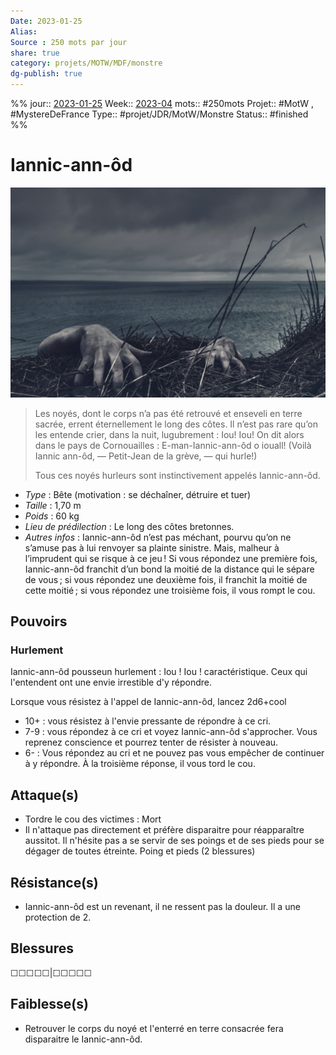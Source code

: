 ```yaml
---
Date: 2023-01-25
Alias:
Source : 250 mots par jour
share: true
category: projets/MOTW/MDF/monstre
dg-publish: true
---
```

%%
jour::  [2023-01-25](2023-01-25.md)
Week:: [2023-04](../../../../week/2023-04.md)
mots:: 
#250mots
Projet:: #MotW , #MystereDeFrance 
Type:: #projet/JDR/MotW/Monstre 
Status:: #finished 
%%
# Iannic-ann-ôd

![daniel-jensen-NMk1Vggt2hg-unsplash.jpg](../../../../notes/daniel-jensen-NMk1Vggt2hg-unsplash.jpg)

> Les noyés, dont le corps n’a pas été retrouvé et enseveli en terre sacrée, errent éternellement le
long des côtes. Il n’est pas rare qu’on les entende crier, dans la nuit, lugubrement : Iou! Iou! On dit alors dans le pays de Cornouailles : E-man-Iannic-ann-ôd o iouall! (Voilà Iannic ann-ôd, — Petit-Jean de la grève, — qui hurle!)
>
>Tous ces noyés hurleurs sont instinctivement appelés Iannic-ann-ôd.

-  *Type* : Bête (motivation : se déchaîner, détruire et tuer)
-  *Taille* : 1,70 m
-  *Poids* : 60 kg
-  *Lieu de prédilection* : Le long des côtes bretonnes.
-  *Autres infos* : Iannic-ann-ôd n’est pas méchant, pourvu qu’on ne s’amuse pas à lui renvoyer sa plainte sinistre. Mais, malheur à l’imprudent qui se risque à ce jeu ! Si vous répondez une première fois, Iannic-ann-ôd franchit d’un bond la moitié de la distance qui le sépare de vous ; si vous répondez une deuxième fois, il franchit la moitié de cette moitié ; si vous répondez une troisième fois, il vous rompt le cou.
  
## Pouvoirs

### Hurlement
Iannic-ann-ôd pousseun hurlement : Iou ! Iou ! caractéristique. Ceux qui l'entendent ont une envie irrestible d'y répondre.

Lorsque vous résistez à l'appel de Iannic-ann-ôd, lancez 2d6+cool
- 10+ : vous résistez à l'envie pressante de répondre à ce cri.
- 7-9 : vous répondez à ce cri et voyez Iannic-ann-ôd s'approcher. Vous reprenez conscience et pourrez tenter de résister à nouveau.
- 6- : Vous répondez au cri et ne pouvez pas vous empêcher de continuer à y répondre. À la troisième réponse, il vous tord le cou.

## Attaque(s)

- Tordre le cou des victimes : Mort
- Il n'attaque pas directement et préfère disparaitre pour réapparaître aussitot. Il n'hésite pas a se servir de ses poings et de ses pieds pour se dégager de toutes étreinte. Poing et pieds (2 blessures)

## Résistance(s)

- Iannic-ann-ôd est un revenant, il ne ressent pas la douleur. Il a une protection de 2.

## Blessures

☐☐☐☐☐|☐☐☐☐☐

## Faiblesse(s)

- Retrouver le corps du noyé et l'enterré en terre consacrée fera disparaitre le Iannic-ann-ôd.
